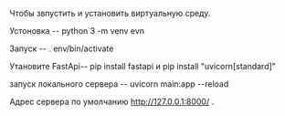 Чтобы звпустить и установить виртуальную среду. 

Устоновка -- python 3 -m venv evn

Запуск -- . env/bin/activate

Утановите FastApi-- pip install fastapi и pip install "uvicorn[standard]"

запуск локального сервера -- uvicorn main:app --reload

Адрес сервера по умолчанию http://127.0.0.1:8000/ . 

